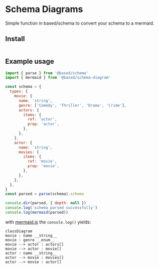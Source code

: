 # Schema Diagrams

Simple function in based/schema to convert your schema to a mermaid.

## Install

```bash

```

## Example usage

```js
import { parse } from '@based/schema'
import { mermaid } from '@based/schema-diagram'

const schema = {
  types: {
    movie: {
      name: 'string',
      genre: ['Comedy', 'Thriller', 'Drama', 'Crime'],
      actors: {
        items: {
          ref: 'actor',
          prop: 'actor',
        },
      },
    },
    actor: {
      name: 'string',
      movies: {
        items: {
          ref: 'movie',
          prop: 'movie',
        },
      },
    },
  },
}
const parsed = parse(schema).schema

console.dir(parsed, { depth: null })
console.log('schema parsed successfully')
console.log(mermaid(parsed))
```

with [mermaid.js](https://github.com/mermaid-js/mermaid) the `console.log()` yields:

```mermaid
classDiagram
movie : name __string__
movie : genre __enum__
movie --> actor : actors[]
movie --> actor : movie[]
actor : name __string__
actor --> movie : movies[]
actor --> movie : actor[]
```
